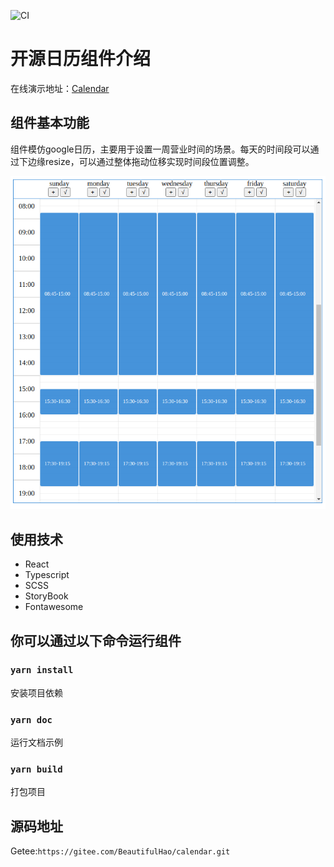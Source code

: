 ![CI](https://www.travis-ci.com/BeautifulHao/drag-calendar.svg?branch=master)
# 开源日历组件介绍

在线演示地址：[Calendar](https://beautifulhao.github.io/drag-calendar/iframe.html?id=example-calendar--default-calendar&viewMode=story)

## 组件基本功能

组件模仿google日历，主要用于设置一周营业时间的场景。每天的时间段可以通过下边缘resize，可以通过整体拖动位移实现时间段位置调整。

![](./public/calendar.png)

## 使用技术
- React
- Typescript
- SCSS
- StoryBook
- Fontawesome

## 你可以通过以下命令运行组件

### `yarn install`

安装项目依赖

### `yarn doc`

运行文档示例

### `yarn build`

打包项目

## 源码地址
Getee:` https://gitee.com/BeautifulHao/calendar.git `
